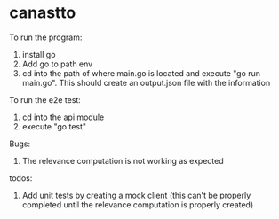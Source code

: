# canastto
To run the program:
1. install go
2. Add go to path env
3. cd into the path of where main.go is located and execute "go run main.go". This should create an output.json file with the information

To run the e2e test:
1. cd into the api module
2. execute "go test"

Bugs:
1. The relevance computation is not working as expected

todos:
1. Add unit tests by creating a mock client (this can't be properly completed until the relevance computation is properly created) 

